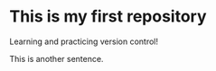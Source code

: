 # This is my first repository

Learning and practicing version control!

This is another sentence. 
